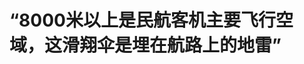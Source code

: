 <!DOCTYPE html>
<html lang="zh-CN">

<head>
    
<title>“8000米以上是民航客机主要飞行空域，这滑翔伞是埋在航路上的地雷”_腾讯新闻</title>
<meta name="keywords" content="滑翔伞,民航客机,民航,潇湘,客机,飞行员,地雷,甘肃">
<meta name="description" content="5月24日，一名滑翔伞爱好者在祁连山飞行时被云吸至海拔8598米后生还一事引起众多关注。该滑翔伞爱好者记录下全称，视频显示，事发时其未携带氧气面罩，脸部直接裸露，全身覆满冰碴，但仍坚持有意识地控伞，最后安全着陆，在着陆后他称感受到缺氧，手部裸露在外，“不知道要弄到棉手套里，然后一直在对讲”。据红星新闻，一...">
<meta name="author" content="腾讯网">
<meta name="copyright" content="Copyright 1998 - 2025 Tencent. All Rights Reserved">
<meta property="og:type" content="news" />

<meta property="og:title" content="“8000米以上是民航客机主要飞行空域，这滑翔伞是埋在航路上的地雷”_腾讯新闻" />
<meta property="og:description" content="5月24日，一名滑翔伞爱好者在祁连山飞行时被云吸至海拔8598米后生还一事引起众多关注。该滑翔伞爱好者记录下全称，视频显示，事发时其未携带氧气面罩，脸部直接裸露，全身覆满冰碴，但仍坚持有意识地控伞，最后安全着陆，在着陆后他称感受到缺氧，手部裸露在外，“不知道要弄到棉手套里，然后一直在对讲”。据红星新闻，一..." />
<meta property="og:url" content="https://news.qq.com/rain/a/20250527A05FR700" />
<meta property="og:image" content="https://inews.gtimg.com/news_ls/OjGkhiC3QMZstSrGFmaPyeQMN-Cr-bscpTJzbNdQ7vyQEAA_640330/0" />
<meta property="article:author" content="潇湘晨报" />
<meta property="article:published_time" content="2025-05-27 17:04:04" />
<meta property="category" content="mil" />

<meta name="baidu-site-verification" content="jJeIJ5X7pP" />
    <meta charset="utf-8" />
<meta http-equiv="X-UA-Compatible" content="IE=Edge" />
<meta name="viewport" content="width=device-width, initial-scale=1, shrink-to-fit=no" />
<link rel="dns-prefetch" href="mat1.gtimg.com">
<link rel="dns-prefetch" href="i.news.qq.com">
<link rel="shortcut icon" href="https://mat1.gtimg.com/qqcdn/qqindex2021/favicon.ico">
<script nomodule="true" src="https://mat1.gtimg.com/qqcdn/qqindex2021/common-static/20240515201444/core3-37-1.min.js"></script>
<script>
  try {
    if (!window.IntersectionObserver) {
      var observerScript = document.createElement('script');
      observerScript.src = "https://mat1.gtimg.com/qqcdn/qqindex2021/common-static/20241024141058/intersection-observer-polyfill.js";
      document.head.appendChild(observerScript);
    }
  } catch (error) {}
</script>

<script>
  try {
    if (!Element.prototype.scrollTo) {
      var scrollScript = document.createElement('script');
      scrollScript.src = "https://mat1.gtimg.com/qqcdn/qqindex2021/common-static/20241025153001/scroll-behavior-polyfill.js";
      document.head.appendChild(scrollScript);
    }
  } catch (error) {}
</script>
<script>
  try {
    if ('scrollRestoration' in window.history) {
      window.history.scrollRestoration = 'manual';
    }
    window.isPcClient = Boolean(window.electron) && (
      window.navigator.userAgent.indexOf('pc-client') > 0 ||
      window.navigator.userAgent.indexOf('TencentNews') > 0
    );
  } catch {}
</script>
<script>
  try {
    if (window.isPcClient) {
      var bodyStyle = document.createElement('style');
      bodyStyle.innerText = 'body{ zoom: 0.95 }';
      document.head.appendChild(bodyStyle);
    }
  } catch {}
</script>
<script>
  window.DATA = {"url":"https://view.inews.qq.com/a/20250527A05FR700","article_id":"20250527A05FR700","article_type":"0","title":"“8000米以上是民航客机主要飞行空域，这滑翔伞是埋在航路上的地雷”","desc":"5月24日，一名滑翔伞爱好者在祁连山飞行时被云吸至海拔8598米后生还一事引起众多关注。该滑翔伞爱好者记录下全称，视频显示，事发时其未携带氧气面罩，脸部直接裸露，全身覆满冰碴，但仍坚持有意识地控伞，最后安全着陆，在着陆后他称感受到缺氧，手部裸露在外，“不知道要弄到棉手套里，然后一直在对讲”。据红星新闻，一...","iNewsRecommendLevel":1,"abstract":"5月24日，一名滑翔伞爱好者在祁连山飞行时被云吸至海拔8598米后生还一事引起众多关注。该滑翔伞爱好者记录下全称，视频显示，事发时其未携带氧气面罩，脸部直接裸露，全身覆满冰碴，但仍坚持有意识地控伞，最后安全着陆，在着陆后他称感受到缺氧，手部裸露在外，“不知道要弄到棉手套里，然后一直在对讲”。据红星新闻，一...","catalog1":"mil","ad_channel_sign":"milite","introduction":"","media":"潇湘晨报","media_id":"5002909","pubtime":"2025-05-27 17:04:04","comment_id":"8415260405","political":0,"cmsId":"20250527A05FR700","cms_id":"20250527A05FR700","closeAllAd":0,"closeAllFavorite":false,"originContent":{"directory":{"ai_list":[{"desc":"男子玩滑翔伞被吸至8000多米高空","link":"AIPOS_0"},{"desc":"滑翔伞爱好者未报备飞行计划","link":"AIPOS_1"},{"desc":"相关部门已展开调查","link":"AIPOS_2"},{"desc":"民航业内人士的危险性分析","link":"AIPOS_3"},{"desc":"行业资深人士的事故分析","link":"AIPOS_4"},{"desc":"律师详述飞行管理规定","link":"AIPOS_5"}],"enable":2,"list":null},"text":"\u003cdiv class=\"rich_media_content\"\u003e\u003c!--VIDEO_0--\u003e\u003cspan style=\"text-align: center;font-size: 13px;color: rgb(136, 136, 136); line-height: 14px;margin-bottom: 22px;margin-top: 8px; display: block;\"\u003e\u003c/span\u003e\u003cp class=\"MsoNormal\"\u003e5月24日，一名滑翔伞爱好者在祁连山飞行时被云吸至海拔8598米后生还一事引起众多关注。\u003c/p\u003e\u003cp class=\"MsoNormal\"\u003e该滑翔伞爱好者记录下全程，视频显示，事发时其未携带氧气面罩，脸部直接裸露，全身覆满冰碴，但仍坚持有意识地控伞，最后安全着陆，在着陆后他称感受到缺氧，手部裸露在外，“不知道要弄到棉手套里，然后一直在对讲”。\u003c/p\u003e\u003cp class=\"MsoNormal\"\u003e据红星新闻，一名知情人士称该飞行员虽然有滑翔伞的飞行执照，但事发当天的飞行没有报备，起飞的场地也没有报备空域。另据央视新闻，目前，相关部门已对此次事件展开调查。\u003c/p\u003e\u003cp class=\"MsoNormal\"\u003e在该飞行员奇迹生还引起惊叹的同时，其中的危险性也引发热议。5月27日，有民航业内人士和资深滑翔伞从业人士向潇湘晨报记者详细阐述，在奇迹的背后，其所至高度对其自身和飞行客机可能造成的严重后果。\u003c/p\u003e\u003cp class=\"MsoNormal\"\u003e\u003c!--IMG_0--\u003e\u003c/p\u003e\u003cp style=\"text-align: center\" class=\"MsoNormal\"\u003e△ 视频截图\u003c/p\u003e\u003cp class=\"MsoNormal\"\u003e\u003cstrong\u003e民航业内人士：这个滑翔伞相当于埋在航路上的地雷\u003c/strong\u003e\u003c/p\u003e\u003cp class=\"MsoNormal\"\u003e5月27日，一名民航业内人士告诉潇湘晨报记者，8000米以上的空域是民航客机的主要飞行航路区域，极有可能这个滑翔伞就闯入了某条高空航路上，只是当时恰巧没有民航客机经过。“客机是按照固定划设好的飞行航路飞，具体要看该滑翔伞爱好者所在区域有没有划设高空航路。”\u003c/p\u003e\u003cp class=\"MsoNormal\"\u003e同时，滑翔伞一般也没有携带ADS-B、甚高频等航空监视、通信设备，无论是地面空管人员还是客机驾驶员，都没有办法通过相关监视设备发现这个滑翔伞，也没有办法联系到这名滑翔伞驾驶员，所以就相当于这个滑翔伞是埋在航路上的一个地雷，等到飞行员目视发现时，由于客机飞行速度太快，往往没有时间进行反应，一旦空中相撞或者吸入发动机，就会造成非常严重的后果。\u003c/p\u003e\u003cp class=\"MsoNormal\"\u003e\u003c!--IMG_1--\u003e\u003c/p\u003e\u003cp style=\"text-align: center\" class=\"MsoNormal\"\u003e△ 视频截图\u003c/p\u003e\u003cp class=\"MsoNormal\"\u003e\u003cstrong\u003e行业资深人士：没有人会主动上去，在那种情境下做什么都是徒劳\u003c/strong\u003e\u003c/p\u003e\u003cp class=\"MsoNormal\"\u003e也有多名滑翔伞爱好者、资深从业人士向潇湘晨报记者指出，该滑翔伞爱好者的行为应该属于事故，而非主动挑战世界纪录。\u003c/p\u003e\u003cp\u003e从事过竞赛飞行员的资深滑翔伞从业人士王教练向潇湘晨报记者介绍，从行业的角度，每一次飞行都应该做好充分的准备，包括气象、装备、飞行路线、备降场地等，如果没有将可能出现的未知风险考虑进飞行计划内，就会倾向于认定为事故，如果出现人员伤亡，就更严重。很庆幸这次飞行员能安全降落，这是最值得欣慰的。\u003cbr/\u003e\u003c!--MID_AD_0--\u003e\u003c!--EOP_0--\u003e\u003c/p\u003e\u003c!--MID_ARTICLE_AD_0--\u003e\u003c!--PARAGRAPH_0--\u003e\u003cp\u003e王教练称，通常从人体安全角度来说，飞行高度会限制在4000米以下，因为4000米以上会需要携带氧气罐。该事件中的飞行员在祁连山起飞海拔就已经超过3千米，这属于高海拔飞行，相比于低海拔飞行，需要做好保暖、氧气供给等充足准备。而根据该飞行员在视频里的装束，其状态已经非常极限，因而推测他原本是没有要飞这么高的计划。\u003cbr/\u003e\u003c!--MID_AD_1--\u003e\u003c!--EOP_1--\u003e\u003c/p\u003e\u003c!--MID_ARTICLE_AD_1--\u003e\u003c!--PARAGRAPH_1--\u003e\u003cp\u003e该飞行者遭遇的“云吸”有多致命？王教练推荐了博主“中气爱地理”针对此事的分析。该博主判断，该飞行者起初起飞时天气晴朗，风速平稳，随后有一片积雨云突然逼近，“强烈上升气流裹挟滑翔伞极速攀升，最大攀升速度一度达到9.7米每秒。”短短几分钟内，该飞行者就被带到了8598米的高空。而这样的气象变化，飞行员在起飞前是可以通过天气预报和经验规避风险的。\u003cbr/\u003e\u003c!--MID_AD_2--\u003e\u003c!--EOP_2--\u003e\u003c/p\u003e\u003c!--MID_ARTICLE_AD_2--\u003e\u003c!--PARAGRAPH_2--\u003e\u003cp class=\"MsoNormal\"\u003e而当人出现在这么高的空域，将出现低温、缺氧、黑视等情况，而且滑翔伞装备很有可能因为高空冷空气的冻结，而保持不了飞行状态。“云里面有水分，会因低温而凝结。而滑翔伞是以充气软翼为主体的飞行器，在这种情况下就会变成硬的。如果能一直保持还好，但如果受到风和其他因素的影响，经受空气的挤压，充气软翼将保持不了飞行姿态，就会开始往下掉，而且在掉的过程中，只有结冰处融化后才能重新充气，恢复飞行状态，否则就是一直往下掉。”\u003c!--MID_AD_3--\u003e\u003c!--EOP_3--\u003e\u003c/p\u003e\u003c!--MID_ARTICLE_AD_3--\u003e\u003c!--PARAGRAPH_3--\u003e\u003cp class=\"MsoNormal\"\u003e王教练指出，没有人会选择主动上去，这在安全飞行培训里也被明确禁止，当遇到这种强上升气流时应该要逃离。一旦进入云吸，其速度都是每秒十几米在上升，根本无法轻易逃脱。\u003c/p\u003e\u003cp class=\"MsoNormal\"\u003e“确实也有过人被卷入后奇迹生还。但是在这种极限状态下，人没有什么可做的，更多的是徒劳的。”王教练呼吁，滑翔伞是一个非常小众的极限运动项目，需要遵守安全规则，不要因为出现过“奇迹”而对危险抱有侥幸心理。\u003c/p\u003e\u003cp style=\"max-width: 100%; text-align: center\" data-exeditor-arbitrary-box=\"image-box\"\u003e\u003c!--IMG_2--\u003e\u003c/p\u003e\u003cp style=\"text-align: center\" class=\"MsoNormal\"\u003e△ 王教练分享了2024年一名加拿大飞行员被卷入七千多米高空奇迹生还的经历，该飞行员事后发帖称事发时确信自己会死，自己出现耳膜破裂、肋骨骨折、肩膀脱臼等。图片为其飞行轨迹图，显示他穿越风暴云的上升和下降过程\u003c/p\u003e\u003cp class=\"MsoNormal\"\u003e\u003cstrong\u003e律师详述飞行管理规定和不同类空域对飞行活动的要求\u003c/strong\u003e\u003c/p\u003e\u003cp class=\"MsoNormal\"\u003e北京市中闻律师事务所律师刘凯表示，根据《通用航空飞行管制条例》及《中华人民共和国飞行基本规则》的规定，所有通用航空飞行活动，包括滑翔伞飞行，必须按照规定向飞行管制部门提出飞行计划申请，获得批准后方可实施。飞行计划申请应当包括飞行起止时间、飞行地点范围、飞行高度、飞行科目、指挥员姓名、参加飞行人数、飞行器材型号等内容。此外，飞行活动必须有组织、按计划实施，组织者必须详细了解当日气象变化，严格掌握放飞气象条件，严禁在云、雾、降雨等不利气象条件下飞行；严禁擅自飞行或擅自改变飞行计划。\u003c!--MID_AD_4--\u003e\u003c!--EOP_4--\u003e\u003c/p\u003e\u003c!--MID_ARTICLE_AD_4--\u003e\u003c!--PARAGRAPH_4--\u003e\u003cp class=\"MsoNormal\"\u003e我国对所有飞行活动实行统一的飞行管制制度，空域管理旨在维护国家安全，兼顾民用、军用航空的需要和公众利益，统一规划，合理、充分、有效地利用空域。\u003c/p\u003e\u003cp class=\"MsoNormal\"\u003e我国空域通常划分为以下几类，每类空域对飞行活动的要求有所不同：A类空域：通常为标准气压高度6000米（含）以上至20000米（含）的空间。在此空域内飞行的航空器必须按照仪表飞行规则飞行，并接受空中交通管制服务。 \u003c/p\u003e\u003cp class=\"MsoNormal\"\u003eB类空域：通常划设在民用运输机场上空，允许航空器按照仪表飞行规则或目视飞行规则飞行，需接受空中交通管制服务。 \u003c/p\u003e\u003cp class=\"MsoNormal\"\u003eC类空域：通常划设在建有塔台的民用通用机场上空，允许航空器按照仪表飞行规则或目视飞行规则飞行，需接受空中交通管制服务。 \u003c/p\u003e\u003cp class=\"MsoNormal\"\u003eD类空域：通常为终端（进近）管制区，允许航空器按照仪表飞行规则或目视飞行规则飞行，需接受空中交通管制服务。 \u003c/p\u003e\u003cp class=\"MsoNormal\"\u003eG类空域：通常为B、C类空域以外真高300米以下的空域，适用于无人驾驶航空器等低空飞行活动。 \u003c/p\u003e\u003cp class=\"MsoNormal\"\u003eW类空域：通常为G类空域内真高120米以下的部分空域，主要为无人驾驶航空器飞行提供法规支持。 \u003c/p\u003e\u003cp class=\"MsoNormal\"\u003e在A类空域（6000米以上），所有飞行活动必须按照仪表飞行规则进行，并接受空中交通管制服务。 在B、C、D类空域，飞行活动也需接受相应的空中交通管制服务。 而在G、W类非管制空域，飞行活动相对自由，但仍需遵守相关规定，确保飞行安全。\u003c/p\u003e\u003cp class=\"MsoNormal\"\u003e从目前了解到新闻信息来说，该滑翔伞爱好者在未报备飞行计划、未获批准的情况下进行滑翔伞飞行，且在不利气象条件下飞行，违反了《通用航空飞行管制条例》及《中华人民共和国飞行基本规则》的相关规定。\u003c/p\u003e\u003cp class=\"MsoNormal\"\u003e根据《通用航空飞行管制条例》的规定，违反飞行计划报备要求的，由所在地体育行政部门责令改正，拒不改正的，根据情节轻重，给予警告、通报批评、罚款等处罚。若该飞行活动对民航飞行安全构成威胁，还可能涉嫌构成以危险方法危害公共安全罪，依法追究刑事责任。\u003c/p\u003e\u003cp class=\"MsoNormal\"\u003e潇湘晨报记者 吴陈幸子\u003c/p\u003e\u003cp\u003e报料、维权通道：应用市场下载“晨视频”客户端，搜索“报料”一键直达；或微信添加报料客服：cspxxcb；或拨打热线0731-85571188。如需内容合作，请拨打政企服务专席19176699651。\u003c/p\u003e\u003cdiv powered-by=\"qqnews_ex-editor\"\u003e\u003c/div\u003e\u003cstyle\u003e.rich_media_content{--news-tabel-th-night-color: #444444;--news-font-day-color: #333;--news-font-night-color: #d9d9d9;--news-bottom-distance: 22px}.rich_media_content p:not([data-exeditor-arbitrary-box=image-box]){letter-spacing:.5px;line-height:30px;margin-bottom:var(--news-bottom-distance);word-wrap:break-word}.rich_media_content{color:var(--news-font-day-color);font-size:18px}@media(prefers-color-scheme:dark){body:not([data-weui-theme=light]):not([dark-mode-disable=true]) .rich_media_content p:not([data-exeditor-arbitrary-box=image-box]){letter-spacing:.5px;line-height:30px;margin-bottom:var(--news-bottom-distance);word-wrap:break-word}body:not([data-weui-theme=light]):not([dark-mode-disable=true]) .rich_media_content{color:var(--news-font-night-color)}}.data_color_scheme_dark .rich_media_content p:not([data-exeditor-arbitrary-box=image-box]){letter-spacing:.5px;line-height:30px;margin-bottom:var(--news-bottom-distance);word-wrap:break-word}.data_color_scheme_dark .rich_media_content{color:var(--news-font-night-color)}.data_color_scheme_dark .rich_media_content{font-size:18px}.rich_media_content p[data-exeditor-arbitrary-box=image-box]{margin-bottom:11px}.rich_media_content\u003ediv:not(.qnt-video),.rich_media_content\u003esection{margin-bottom:var(--news-bottom-distance)}.rich_media_content hr{margin-bottom:var(--news-bottom-distance)}.rich_media_content .link_list{margin:0;margin-top:20px;min-height:0!important}.rich_media_content blockquote{background:#f9f9f9;border-left:6px solid #ccc;margin:1.5em 10px;padding:.5em 10px}.rich_media_content blockquote p{margin-bottom:0!important}.data_color_scheme_dark .rich_media_content blockquote{background:#323232}@media(prefers-color-scheme:dark){body:not([data-weui-theme=light]):not([dark-mode-disable=true]) .rich_media_content blockquote{background:#323232}}.rich_media_content ol[data-ex-list]{--ol-start: 1;--ol-list-style-type: decimal;list-style-type:none;counter-reset:olCounter calc(var(--ol-start,1) - 1);position:relative}.rich_media_content ol[data-ex-list]\u003eli\u003e:first-child::before{content:counter(olCounter,var(--ol-list-style-type)) '. ';counter-increment:olCounter;font-variant-numeric:tabular-nums;display:inline-block}.rich_media_content ul[data-ex-list]{--ul-list-style-type: circle;list-style-type:none;position:relative}.rich_media_content ul[data-ex-list].nonUnicode-list-style-type\u003eli\u003e:first-child::before{content:var(--ul-list-style-type) ' ';font-variant-numeric:tabular-nums;display:inline-block;transform:scale(0.5)}.rich_media_content ul[data-ex-list].unicode-list-style-type\u003eli\u003e:first-child::before{content:var(--ul-list-style-type) ' ';font-variant-numeric:tabular-nums;display:inline-block;transform:scale(0.8)}.rich_media_content ol:not([data-ex-list]){padding-left:revert}.rich_media_content ul:not([data-ex-list]){padding-left:revert}.rich_media_content table{display:table;border-collapse:collapse;margin-bottom:var(--news-bottom-distance)}.rich_media_content table th,.rich_media_content table td{word-wrap:break-word;border:1px solid #ddd;white-space:nowrap;padding:2px 5px}.rich_media_content table th{font-weight:700;background-color:#f0f0f0;text-align:left}.rich_media_content table p{margin-bottom:0!important}.data_color_scheme_dark .rich_media_content table th{background:var(--news-tabel-th-night-color)}@media(prefers-color-scheme:dark){body:not([data-weui-theme=light]):not([dark-mode-disable=true]) .rich_media_content table th{background:var(--news-tabel-th-night-color)}}.rich_media_content .qqnews_image_desc,.rich_media_content p[type=om-image-desc]{line-height:20px!important;text-align:center!important;font-size:14px!important;color:#666!important}.rich_media_content div[data-exeditor-arbitrary-box=wrap]:not([data-exeditor-arbitrary-box-special-style]){max-width:100%}.rich_media_content .qqnews-content{--wmfont: 0;--wmcolor: transparent;font-size:var(--wmfont);color:var(--wmcolor);line-height:var(--wmfont)!important;margin-bottom:var(--wmfont)!important}.rich_media_content .qqnews_sign_emphasis{background:#f7f7f7}.rich_media_content .qqnews_sign_emphasis ol{word-wrap:break-word;border:none;color:#5c5c5c;line-height:28px;list-style:none;margin:14px 0 6px;padding:16px 15px 4px}.rich_media_content .qqnews_sign_emphasis p{margin-bottom:12px!important}.rich_media_content .qqnews_sign_emphasis ol\u003eli\u003ep{padding-left:30px}.rich_media_content .qqnews_sign_emphasis ol\u003eli{list-style:none}.rich_media_content .qqnews_sign_emphasis ol\u003eli\u003ep:first-child::before{margin-left:-30px;content:counter(olCounter,decimal) ''!important;counter-increment:olCounter!important;font-variant-numeric:tabular-nums!important;background:#37f;border-radius:2px;color:#fff;font-size:15px;font-style:normal;text-align:center;line-height:18px;width:18px;height:18px;margin-right:12px;position:relative;top:-1px}.data_color_scheme_dark .rich_media_content .qqnews_sign_emphasis{background:#262626}.data_color_scheme_dark .rich_media_content .qqnews_sign_emphasis ol\u003eli\u003ep{color:#a9a9a9}@media(prefers-color-scheme:dark){body:not([data-weui-theme=light]):not([dark-mode-disable=true]) .rich_media_content .qqnews_sign_emphasis{background:#262626}body:not([data-weui-theme=light]):not([dark-mode-disable=true]) .rich_media_content .qqnews_sign_emphasis ol\u003eli\u003ep{color:#a9a9a9}}.rich_media_content h1,.rich_media_content h2,.rich_media_content h3,.rich_media_content h4,.rich_media_content h5,.rich_media_content h6{margin-bottom:var(--news-bottom-distance);font-weight:700}.rich_media_content h1{font-size:20px}.rich_media_content h2,.rich_media_content h3{font-size:19px}.rich_media_content h4,.rich_media_content h5,.rich_media_content h6{font-size:18px}.rich_media_content li:empty{display:none}.rich_media_content ul,.rich_media_content ol{margin-bottom:var(--news-bottom-distance)}.rich_media_content div\u003ep:only-child{margin-bottom:0!important}.rich_media_content .cms-cke-widget-title-wrap p{margin-bottom:0!important}\u003c/style\u003e\u003c/div\u003e","version":"v2"},"originAttribute":{"IMG_0":{"bigOrigUrl":"https://inews.gtimg.com/om_bt/O2KxjoEVfYdcJ3N51EjmFJM02orKycH9XHpJmlN-WanaEAA/0","compressUrl":"https://inews.gtimg.com/om_bt/O2KxjoEVfYdcJ3N51EjmFJM02orKycH9XHpJmlN-WanaEAA/641","desc":"","fullPic":"1","height":720,"imgurl0":"https://inews.gtimg.com/om_bt/O2KxjoEVfYdcJ3N51EjmFJM02orKycH9XHpJmlN-WanaEAA/0","imgurl1000":"https://inews.gtimg.com/om_bt/O2KxjoEVfYdcJ3N51EjmFJM02orKycH9XHpJmlN-WanaEAA/1000","islong":0,"origUrl":"https://inews.gtimg.com/om_bt/O2KxjoEVfYdcJ3N51EjmFJM02orKycH9XHpJmlN-WanaEAA/641","size":27,"style":"display: inline-block; max-width: 100%; width: 623px","thumb":"https://inews.gtimg.com/om_bt/O2KxjoEVfYdcJ3N51EjmFJM02orKycH9XHpJmlN-WanaEAA_181x181s/0","url":"https://inews.gtimg.com/om_bt/O2KxjoEVfYdcJ3N51EjmFJM02orKycH9XHpJmlN-WanaEAA/641","width":623},"IMG_1":{"bigOrigUrl":"https://inews.gtimg.com/om_bt/ObSXE4uA9EBn2WIBSW_w8ou7Xr7l4_YV-d1oaceH1kknwAA/0","compressUrl":"https://inews.gtimg.com/om_bt/ObSXE4uA9EBn2WIBSW_w8ou7Xr7l4_YV-d1oaceH1kknwAA/641","desc":"","fullPic":"1","height":361,"imgurl0":"https://inews.gtimg.com/om_bt/ObSXE4uA9EBn2WIBSW_w8ou7Xr7l4_YV-d1oaceH1kknwAA/0","imgurl1000":"https://inews.gtimg.com/om_bt/ObSXE4uA9EBn2WIBSW_w8ou7Xr7l4_YV-d1oaceH1kknwAA/1000","islong":0,"origUrl":"https://inews.gtimg.com/om_bt/ObSXE4uA9EBn2WIBSW_w8ou7Xr7l4_YV-d1oaceH1kknwAA/641","size":54,"style":"display: inline-block; max-width: 100%; width: 960px","thumb":"https://inews.gtimg.com/om_bt/ObSXE4uA9EBn2WIBSW_w8ou7Xr7l4_YV-d1oaceH1kknwAA_181x181s/0","url":"https://inews.gtimg.com/om_bt/ObSXE4uA9EBn2WIBSW_w8ou7Xr7l4_YV-d1oaceH1kknwAA/641","width":641},"IMG_2":{"bigOrigUrl":"https://inews.gtimg.com/om_bt/OKwJcqgUSeOYDr2OzMS0wfAfAqvYAtJ_iFgf7_h7WOI7QAA/0","compressUrl":"https://inews.gtimg.com/om_bt/OKwJcqgUSeOYDr2OzMS0wfAfAqvYAtJ_iFgf7_h7WOI7QAA/641","desc":"","fullPic":"1","height":396,"imgurl0":"https://inews.gtimg.com/om_bt/OKwJcqgUSeOYDr2OzMS0wfAfAqvYAtJ_iFgf7_h7WOI7QAA/0","imgurl1000":"https://inews.gtimg.com/om_bt/OKwJcqgUSeOYDr2OzMS0wfAfAqvYAtJ_iFgf7_h7WOI7QAA/1000","islong":0,"origUrl":"https://inews.gtimg.com/om_bt/OKwJcqgUSeOYDr2OzMS0wfAfAqvYAtJ_iFgf7_h7WOI7QAA/641","size":150,"style":"display: inline-block; max-width: 100%; width: 960px","thumb":"https://inews.gtimg.com/om_bt/OKwJcqgUSeOYDr2OzMS0wfAfAqvYAtJ_iFgf7_h7WOI7QAA_181x181s/0","url":"https://inews.gtimg.com/om_bt/OKwJcqgUSeOYDr2OzMS0wfAfAqvYAtJ_iFgf7_h7WOI7QAA/641","width":641},"VIDEO_0":{"asDownloader":"","asSensitiveNormal":"","aspect":"0.56","card":{"chlid":"5002909","chlname":"潇湘晨报","desc":"湖南第一纸媒，国内最新锐媒体之一。潇湘晨报微信有趣、有料，让你会心一笑，与此同时轻松看懂时事.","icon":"http://inews.gtimg.com/newsapp_ls/0/67123242_100100/0","msgEntry":1,"uin":"ecc509a11a82181905cb977697686602af","update_frequency":"0","vip_desc":"潇湘晨报官方账号","vip_icon_night":"http://inews.gtimg.com/newsapp_ls/0/14876052067/0","vip_place":"left","vip_type":"30012","vip_icon":"http://inews.gtimg.com/newsapp_ls/0/14876051701/0","vip_type_new":"30012","suid":"8QMb3Hla7YEbsD8=","liveInfo":{"roomID":"1408924675","roomStatus":"2","cms_id":"PLV2025052504202300","article_type":"575"},"cpLevel":1},"desc":"","duration":"00:10","height":360,"id":"20250527V04AXR00","img":"https://puui.qpic.cn/vpic_cover/s3091lqhb3o/s3091lqhb3o_hz.jpg/0","jumpword":"","playmode":1,"playurl":"http://inews.qq.com/webVideo?vid=s3091lqhb3o\u0026img=https%3A%2F%2Fpuui.qpic.cn%2Fvpic_cover%2Fs3091lqhb3o%2Fs3091lqhb3o_hz.jpg%2F0\u0026appver=16.7.1_qqcom_7.2.40","screenType":-1,"style":"","title":"男子玩滑翔伞被吸至8000多米高空，当地回应：相关部门已对此次事件展开调查","vid":"s3091lqhb3o","videosourcetype":1,"width":640}},"selfDeclare":{},"userAddress":"湖南","card":{"chlid":"5002909","chlname":"潇湘晨报","desc":"湖南第一纸媒，国内最新锐媒体之一。潇湘晨报微信有趣、有料，让你会心一笑，与此同时轻松看懂时事.","icon":"http://inews.gtimg.com/newsapp_ls/0/67123242_100100/0","msgEntry":1,"uin":"ecc509a11a82181905cb977697686602af","update_frequency":"0","vip_desc":"潇湘晨报官方账号","vip_icon_night":"http://inews.gtimg.com/newsapp_ls/0/14876052067/0","vip_place":"left","vip_type":"30012","vip_icon":"http://inews.gtimg.com/newsapp_ls/0/14876051701/0","vip_type_new":"30012","suid":"8QMb3Hla7YEbsD8=","liveInfo":{"roomID":"1408924675","roomStatus":"2","cms_id":"PLV2025052504202300","article_type":"575"},"cpLevel":1},"interationCount":{"like":47,"collect":24,"share":30},"payment_info":{},"article_is_pay":false,"payment_column_info_v1":{"is_column_pay":false,"read_count_all":0},"tag_info_item":null,"contentWordsNum":2563,"extraProperty":{"FeedbackDetailDisableInsert":1,"zanSkinType":""},"relateWelfare":{},"aiSwitch":true,"isOversize":false,"videoArr":[]};
</script>
<script>
  window.channelInfo = {"channelConfig":{"channelNav":[{"_auto_id":"1","active_alien_img":"","alien_img":"","channel_id":"news_news_home","is_local":"0","link":"https://www.qq.com","name_cn":"首页","name_en":"home"},{"_auto_id":"2","active_alien_img":"","alien_img":"","channel_id":"news_news_top","is_local":"0","link":"","name_cn":"要闻","name_en":"news"},{"_auto_id":"4","active_alien_img":"","alien_img":"","channel_id":"news_news_bj","is_local":"1","link":"","name_cn":"北京","name_en":"bj"},{"_auto_id":"5","active_alien_img":"","alien_img":"","channel_id":"news_news_finance","is_local":"0","link":"","name_cn":"财经","name_en":"finance"},{"_auto_id":"6","active_alien_img":"","alien_img":"","channel_id":"news_news_tech","is_local":"0","link":"","name_cn":"科技","name_en":"tech"},{"_auto_id":"7","active_alien_img":"","alien_img":"","channel_id":"tv","is_local":"0","link":"https://v.qq.com/channel/tv/?ptag=qqnews","name_cn":"电视剧","name_en":"tv"},{"_auto_id":"8","active_alien_img":"","alien_img":"","channel_id":"news_news_qa","is_local":"0","link":"","name_cn":"热问","name_en":"qa"},{"_auto_id":"9","active_alien_img":"","alien_img":"","channel_id":"news_news_ent","is_local":"0","link":"","name_cn":"娱乐","name_en":"ent"},{"_auto_id":"10","active_alien_img":"","alien_img":"","channel_id":"variety","is_local":"0","link":"https://v.qq.com/channel/variety/?ptag=qqnews","name_cn":"综艺","name_en":"variety"},{"_auto_id":"11","active_alien_img":"","alien_img":"","channel_id":"news_news_sports","is_local":"0","link":"","name_cn":"体育","name_en":"sports"},{"_auto_id":"13","active_alien_img":"","alien_img":"","channel_id":"news_news_nba","is_local":"0","link":"","name_cn":"NBA","name_en":"nba"},{"_auto_id":"14","active_alien_img":"","alien_img":"","channel_id":"news_news_world","is_local":"0","link":"","name_cn":"国际","name_en":"world"},{"_auto_id":"15","active_alien_img":"","alien_img":"","channel_id":"news_news_mil","is_local":"0","link":"","name_cn":"军事","name_en":"milite"},{"_auto_id":"16","active_alien_img":"","alien_img":"","channel_id":"news_news_auto","is_local":"0","link":"","name_cn":"汽车","name_en":"auto"},{"_auto_id":"17","active_alien_img":"","alien_img":"","channel_id":"news_news_house","is_local":"0","link":"","name_cn":"房产","name_en":"house"},{"_auto_id":"18","active_alien_img":"","alien_img":"","channel_id":"news_news_edu","is_local":"0","link":"","name_cn":"教育","name_en":"edu"},{"_auto_id":"19","active_alien_img":"","alien_img":"","channel_id":"news_news_antip","is_local":"0","link":"","name_cn":"健康","name_en":"health"},{"_auto_id":"20","active_alien_img":"","alien_img":"","channel_id":"news_news_video","is_local":"0","link":"","name_cn":"视频","name_en":"video"},{"_auto_id":"21","active_alien_img":"","alien_img":"","channel_id":"news_news_game","is_local":"0","link":"","name_cn":"游戏","name_en":"games"},{"_auto_id":"22","active_alien_img":"","alien_img":"","channel_id":"news_news_nchupin","is_local":"0","link":"","name_cn":"眼界","name_en":"chupin"},{"_auto_id":"24","active_alien_img":"","alien_img":"","channel_id":"news_news_football","is_local":"0","link":"","name_cn":"足球","name_en":"football"},{"_auto_id":"25","active_alien_img":"","alien_img":"","channel_id":"news_news_kepu","is_local":"0","link":"","name_cn":"科学","name_en":"kepu"},{"_auto_id":"26","active_alien_img":"","alien_img":"","channel_id":"news_news_digi","is_local":"0","link":"","name_cn":"数码","name_en":"digi"},{"_auto_id":"28","active_alien_img":"","alien_img":"","channel_id":"ymzx","is_local":"0","link":"https://gamer.qq.com/v2/cloudgame/game/96897?ichannel=txxwpc0Ftxxwpc1","name_cn":"元梦之星","name_en":"news_news_ymzx"},{"_auto_id":"31","active_alien_img":"","alien_img":"","channel_id":"movie","is_local":"0","link":"https://v.qq.com/channel/movie/?ptag=qqnews","name_cn":"电影","name_en":"movie"},{"_auto_id":"32","active_alien_img":"","alien_img":"","channel_id":"news_news_esport","is_local":"0","link":"","name_cn":"电竞","name_en":"esport"},{"_auto_id":"34","active_alien_img":"","alien_img":"","channel_id":"news_news_history","is_local":"0","link":"","name_cn":"历史","name_en":"history"},{"_auto_id":"35","active_alien_img":"","alien_img":"","channel_id":"news_news_baby","is_local":"0","link":"","name_cn":"育儿","name_en":"baby"},{"_auto_id":"36","active_alien_img":"","alien_img":"","channel_id":"hbjy","is_local":"0","link":"https://gp.qq.com/act/a20250421mnqlx/news.shtml","name_cn":"和平精英","name_en":"news_news_hbjy"},{"_auto_id":"37","active_alien_img":"","alien_img":"","channel_id":"cloud_gamer","is_local":"0","link":"https://gamer.qq.com/?ichannel=txxwpc0Ftxxwpc1","name_cn":"云游戏","name_en":"cloud_gamer"},{"_auto_id":"38","active_alien_img":"","alien_img":"","channel_id":"news_news_lic","is_local":"0","link":"","name_cn":"理财","name_en":"finance_licai"},{"_auto_id":"39","active_alien_img":"","alien_img":"","channel_id":"news_news_istock","is_local":"0","link":"","name_cn":"股票","name_en":"finance_stock"},{"_auto_id":"40","active_alien_img":"","alien_img":"","channel_id":"ren_min_shi_pin","is_local":"0","link":"https://news.qq.com/omn/author/8QMd3Hld74cbujbY?tab=om_video","name_cn":"人民视频","name_en":"ren_min_shi_pin"},{"_auto_id":"41","active_alien_img":"","alien_img":"","channel_id":"news_news_weather","is_local":"0","link":"https://tianqi.qq.com/index.htm","name_cn":"天气","name_en":"weather"}]}};
</script>
<script>
  window.articleConfig = {"rightConfig":[{"_auto_id":"1","category_key":"default","modules":"{\"moduleList\":[{\"title\":\"作者其他文章\",\"id\":\"user_article\"},{\"title\":\"精选视频\",\"id\":\"video_album\",\"videoType\":\"tag\",\"videoId\":\"aUepxrtchGM=\",\"isSticky\":0},{\"title\":\"下载条\",\"id\":\"download_banner\",\"isSticky\":1},{\"title\":\"热点榜\",\"id\":\"hot_rank_list\",\"isSticky\":1},{\"title\":\"广告推广\",\"id\":\"ssp_ad_module\",\"category\":\"ad_ssp\",\"loid\":\"109\",\"isSticky\":1},{\"title\":\"广告推广位\",\"id\":\"c2s_ad_module\",\"category\":\"right_c2s\",\"path\":\"QQcom_all_Rectangle-1|QQcom_all_Rectangle-2|QQcom_all_Rectangle-3\",\"isSticky\":1}]}"},{"_auto_id":"2","category_key":"ent","modules":"{\"moduleList\":[{\"title\":\"作者其他文章\",\"id\":\"user_article\"},{\"title\":\"精选视频\",\"id\":\"video_album\",\"videoType\":\"tag\",\"videoId\":\"aUepxrtchGM=\"},{\"title\":\"下载条\",\"id\":\"download_banner\",\"isSticky\":1},{\"title\":\"热点榜\",\"id\":\"hot_rank_list\",\"isSticky\":1},{\"title\":\"广告推广\",\"id\":\"ssp_ad_module\",\"category\":\"ad_ssp\",\"loid\":\"109\",\"isSticky\":1},{\"title\":\"广告推广\",\"id\":\"ssp_ad_module\",\"category\":\"ad_ssp\",\"loid\":\"117\",\"isSticky\":1}]}"},{"_auto_id":"3","category_key":"game","modules":"{\"moduleList\":[{\"title\":\"作者其他文章\",\"id\":\"user_article\"},{\"title\":\"精选视频\",\"id\":\"video_album\",\"videoType\":\"tag\",\"videoId\":\"aUepxrtchGM=\"},{\"title\":\"热门游戏\",\"id\":\"recommend_game\",\"isSticky\":0},{\"title\":\"下载条\",\"id\":\"download_banner\",\"isSticky\":1},{\"title\":\"热点榜\",\"id\":\"hot_rank_list\",\"isSticky\":1},{\"title\":\"广告推广\",\"id\":\"ssp_ad_module\",\"category\":\"ad_ssp\",\"loid\":\"109\",\"isSticky\":1},{\"title\":\"广告推广位\",\"id\":\"c2s_ad_module\",\"category\":\"right_c2s\",\"path\":\"QQcom_all_Rectangle-1|QQcom_all_Rectangle-2|QQcom_all_Rectangle-3\",\"isSticky\":1}]}"},{"_auto_id":"4","category_key":"tech","modules":"{\"moduleList\":[{\"title\":\"作者其他文章\",\"id\":\"user_article\"},{\"title\":\"精选视频\",\"id\":\"video_album\",\"videoType\":\"tag\",\"videoId\":\"aUepxrtchGM=\"},{\"title\":\"下载条\",\"id\":\"download_banner\",\"isSticky\":1},{\"title\":\"热点榜\",\"id\":\"hot_rank_list\",\"isSticky\":1},{\"title\":\"广告推广\",\"id\":\"ssp_ad_module\",\"category\":\"ad_ssp\",\"loid\":\"109\",\"isSticky\":1},{\"title\":\"广告推广位\",\"id\":\"c2s_ad_module\",\"category\":\"right_c2s\",\"path\":\"QQcom_all_Rectangle-1|QQcom_all_Rectangle-2|QQcom_all_Rectangle-3\",\"isSticky\":1}]}"},{"_auto_id":"5","category_key":"finance","modules":"{\"moduleList\":[{\"title\":\"作者其他文章\",\"id\":\"user_article\"},{\"title\":\"精选视频\",\"id\":\"video_album\",\"videoType\":\"tag\",\"videoId\":\"aUepxrtchGM=\"},{\"title\":\"下载条\",\"id\":\"download_banner\",\"isSticky\":1},{\"title\":\"热点榜\",\"id\":\"hot_rank_list\",\"isSticky\":1},{\"title\":\"广告推广\",\"id\":\"ssp_ad_module\",\"category\":\"ad_ssp\",\"loid\":\"109\",\"isSticky\":1},{\"title\":\"广告推广位\",\"id\":\"c2s_ad_module\",\"category\":\"right_c2s\",\"path\":\"QQcom_all_Rectangle-1|QQcom_all_Rectangle-2|QQcom_all_Rectangle-3\",\"isSticky\":1}]}"},{"_auto_id":"6","category_key":"news","modules":"{\"moduleList\":[{\"title\":\"作者其他文章\",\"id\":\"user_article\"},{\"title\":\"精选视频\",\"id\":\"video_album\",\"videoType\":\"tag\",\"videoId\":\"aUepxrtchGM=\"},{\"title\":\"下载条\",\"id\":\"download_banner\",\"isSticky\":1},{\"title\":\"热点榜\",\"id\":\"hot_rank_list\",\"isSticky\":1},{\"title\":\"广告推广\",\"id\":\"ssp_ad_module\",\"category\":\"ad_ssp\",\"loid\":\"109\",\"isSticky\":1},{\"title\":\"广告推广位\",\"id\":\"c2s_ad_module\",\"category\":\"right_c2s\",\"path\":\"QQcom_all_Rectangle-1|QQcom_all_Rectangle-2|QQcom_all_Rectangle-3\",\"isSticky\":1}]}"},{"_auto_id":"7","category_key":"fashion","modules":"{\"moduleList\":[{\"title\":\"作者其他文章\",\"id\":\"user_article\"},{\"title\":\"精选视频\",\"id\":\"video_album\",\"videoType\":\"tag\",\"videoId\":\"aUepxrtchGM=\"},{\"title\":\"下载条\",\"id\":\"download_banner\",\"isSticky\":1},{\"title\":\"热点榜\",\"id\":\"hot_rank_list\",\"isSticky\":1},{\"title\":\"广告推广\",\"id\":\"ssp_ad_module\",\"category\":\"ad_ssp\",\"loid\":\"109\",\"isSticky\":1},{\"title\":\"广告推广位\",\"id\":\"c2s_ad_module\",\"category\":\"right_c2s\",\"path\":\"QQcom_all_Rectangle-1|QQcom_all_Rectangle-2|QQcom_all_Rectangle-3\",\"isSticky\":1}]}"},{"_auto_id":"8","category_key":"sports","modules":"{\"moduleList\":[{\"title\":\"作者其他文章\",\"id\":\"user_article\"},{\"title\":\"精选视频\",\"id\":\"video_album\",\"videoType\":\"tag\",\"videoId\":\"aUepxrtchGM=\"},{\"title\":\"下载条\",\"id\":\"download_banner\",\"isSticky\":1},{\"title\":\"热点榜\",\"id\":\"hot_rank_list\",\"isSticky\":1},{\"title\":\"广告推广\",\"id\":\"ssp_ad_module\",\"category\":\"ad_ssp\",\"loid\":\"109\",\"isSticky\":1},{\"title\":\"广告推广位\",\"id\":\"c2s_ad_module\",\"category\":\"right_c2s\",\"path\":\"QQcom_all_Rectangle-1|QQcom_all_Rectangle-2|QQcom_all_Rectangle-3\",\"isSticky\":1}]}"},{"_auto_id":"9","category_key":"health","modules":"{\"moduleList\":[{\"title\":\"作者其他文章\",\"id\":\"user_article\"},{\"title\":\"精选视频\",\"id\":\"video_album\",\"videoType\":\"tag\",\"videoId\":\"aUepxrtchGM=\"},{\"title\":\"下载条\",\"id\":\"download_banner\",\"isSticky\":1},{\"title\":\"热点榜\",\"id\":\"hot_rank_list\",\"isSticky\":1},{\"title\":\"广告推广\",\"id\":\"ssp_ad_module\",\"category\":\"ad_ssp\",\"loid\":\"109\",\"isSticky\":1},{\"title\":\"广告推广位\",\"id\":\"c2s_ad_module\",\"category\":\"right_c2s\",\"path\":\"QQcom_all_Rectangle-1|QQcom_all_Rectangle-2|QQcom_all_Rectangle-3\",\"isSticky\":1}]}"},{"_auto_id":"10","category_key":"nba","modules":"{\"moduleList\":[{\"title\":\"作者其他文章\",\"id\":\"user_article\"},{\"title\":\"精选视频\",\"id\":\"video_album\",\"videoType\":\"tag\",\"videoId\":\"aUepxrtchGM=\"},{\"title\":\"下载条\",\"id\":\"download_banner\",\"isSticky\":1},{\"title\":\"热点榜\",\"id\":\"hot_rank_list\",\"isSticky\":1},{\"title\":\"广告推广\",\"id\":\"ssp_ad_module\",\"category\":\"ad_ssp\",\"loid\":\"109\",\"isSticky\":1},{\"title\":\"广告推广位\",\"id\":\"c2s_ad_module\",\"category\":\"right_c2s\",\"path\":\"QQcom_all_Rectangle-1|QQcom_all_Rectangle-2|QQcom_all_Rectangle-3\",\"isSticky\":1}]}"},{"_auto_id":"11","category_key":"edu","modules":"{\"moduleList\":[{\"title\":\"作者其他文章\",\"id\":\"user_article\"},{\"title\":\"精选视频\",\"id\":\"video_album\",\"videoType\":\"tag\",\"videoId\":\"aUWpxLNdg2c=\"},{\"title\":\"下载条\",\"id\":\"download_banner\",\"isSticky\":1},{\"title\":\"热点榜\",\"id\":\"hot_rank_list\",\"isSticky\":1},{\"title\":\"广告推广\",\"id\":\"ssp_ad_module\",\"category\":\"ad_ssp\",\"loid\":\"109\",\"isSticky\":1},{\"title\":\"广告推广位\",\"id\":\"c2s_ad_module\",\"category\":\"right_c2s\",\"path\":\"QQcom_all_Rectangle-1|QQcom_all_Rectangle-2|QQcom_all_Rectangle-3\",\"isSticky\":1}]}"},{"_auto_id":"12","category_key":"ad","modules":"{\"moduleList\":[{\"title\":\"广告推广\",\"id\":\"ssp_ad_module\",\"category\":\"ad_ssp\",\"loid\":\"109\",\"isSticky\":1},{\"title\":\"广告推广位\",\"id\":\"c2s_ad_module\",\"category\":\"right_c2s\",\"path\":\"QQcom_all_Rectangle-1|QQcom_all_Rectangle-2|QQcom_all_Rectangle-3\",\"isSticky\":1}]}"}],"tonglanAdConfig":[{"_auto_id":"1","modules":"{\"moduleList\":[{\"title\":\"广告推广位\",\"id\":\"top\",\"category\":\"top_c2s\",\"path\":\"QQcom_all_Width1-1\"},{\"title\":\"广告推广位\",\"id\":\"bottom\",\"category\":\"bottom_c2s\",\"path\":\"QQcom_all_Width1-2\"}]}"}],"bottomConfig":[],"videoAdConfig":[{"_auto_id":"1","normal_time":"10","switch":"1","video_count":"0","video_time":"0"}],"rightGameConfig":[{"_auto_id":"2","desc":"连续登录送游戏钻石，群雄共聚称霸沙城","icon":"https://inews.gtimg.com/newsapp_bt/0/0627161037914_3816/0","link":"https://s.iwan.qq.com/opengame/tenvideo/index.html?hidestatusbar=1&hidetitlebar=1&immersive=1&syswebview=1&landscape=1&gameid=49085&url=https%3A%2F%2Fgz-file.91ninthpalace.com%2Fwzzx%2Findex_tencent_iwan.html%20&ref_ele=90015","name":"王者之心2"},{"_auto_id":"3","desc":"上线送VIP！万人同屏横扫沙城","icon":"https://inews.gtimg.com/newsapp_bt/0/0627155752146_4584/0","link":"https://s.iwan.qq.com/opengame/tenvideo/index.html?hidestatusbar=1&hidetitlebar=1&immersive=1&landscape=1&syswebview=1&gameid=47203&url=https%3A%2F%2Fcqss2login.bigrnet.com%2Fiwan%2Fh5%2Fplay%2Floading&ref_ele=90015","name":"传奇盛世"},{"_auto_id":"4","desc":"超高爆率，经典玩法","icon":"https://inews.gtimg.com/newsapp_bt/0/0627160641137_9103/0","link":"https://s.iwan.qq.com/opengame/tenvideo/index.html?hidestatusbar=1&hidetitlebar=1&immersive=1&syswebview=1&gameid=43803&url=https%3A%2F%2Fsdk.mxzgame.com%2FGames%2Fportal%2F108337%2FTXVApp&ref_ele=90015","name":"新不良人"},{"_auto_id":"6","desc":"超多福利登录即领，海量游戏任你畅玩","icon":"https://inews.gtimg.com/newsapp_bt/0/111315495935_3595/0","link":"https://dldir3.qq.com/minigamefile/webdownloads/QQGameMini_silent_1002020001_cid0.exe","name":"QQ游戏大厅"},{"_auto_id":"7","desc":"纯正经典玩法，欢乐挑战赛火热来袭","icon":"https://inews.gtimg.com/newsapp_bt/0/070918050891_4971/0","link":"https://minigame.qq.com/h5game_frame_test/?appid=200904&ifid=1502020001","name":"欢乐斗地主"},{"_auto_id":"8","desc":"新服大放送，享赚你就来","icon":"https://inews.gtimg.com/newsapp_bt/0/0627154608860_7318/0","link":"https://s.iwan.qq.com/opengame/tenvideo/index.html?hidestatusbar=1&hidetitlebar=1&immersive=1&syswebview=1&landscape=1&gameid=43403&url=https%3A%2F%2Flogin-wxxyx2-bzsc.jikewan.com%2Fgame%2Fcqtxvideo.html&ref_ele=90015","name":"百战沙城"},{"_auto_id":"9","desc":"全新极速版本爽玩！送新武魂转换卡","icon":"https://inews.gtimg.com/newsapp_bt/0/1016115936984_7153/0","link":"https://s.iwan.qq.com/opengame/tenvideo/index.html?hidestatusbar=1&hidetitlebar=1&immersive=1&syswebview=1&gameid=51477&url=https%3A%2F%2Fh5sdk.cdqcwl.com%2Fsdk%2Ftxaiwandefault%2Fce43a6806214ed5b3e2227ca7e99e27a%2F2231&ref_ele=90015","name":"斗罗大陆"},{"_auto_id":"10","desc":"原汁原味，正版授权","icon":"https://inews.gtimg.com/newsapp_bt/0/0627160844946_1794/0","link":"https://s.iwan.qq.com/opengame/tenvideo/index.html?hidetitlebar=1&immersive=1&syswebview=1&landscape=1&gameid=37275&url=https%3A%2F%2Fsdk.mxzgame.com%2FGames%2Fportal%2F100211%2FTXVApp&ref_ele=90015","name":"原始传奇"},{"_auto_id":"11","desc":"登录领神秘巨星，打造巅峰阵容","icon":"https://inews.gtimg.com/newsapp_bt/0/0701170959368_8122/0","link":"https://s.iwan.qq.com/opengame/tenvideo/index.html?hidestatusbar=1&hidetitlebar=1&immersive=1&syswebview=1&gameid=40591&url=https%3A%2F%2Frh.diaigame.com%2Fh5plat%2Fplay%2Fpackage_code%2FP0012462&ref_ele=90015","name":"巅峰冠军足球"},{"_auto_id":"12","desc":"赛季制实时PVP联机对战","icon":"https://inews.gtimg.com/newsapp_bt/0/0701165259701_7142/0","link":"https://s.iwan.qq.com/opengame/tenvideo/index.html?hidestatusbar=1&hidetitlebar=1&immersive=1&syswebview=1&gameid=49634&url=https%3A%2F%2Ffootball.shenshoucdn.com%2Ffootball_new%2Fh5%2Ftxsp%2Findex.html&ref_ele=90015","name":"球场风云"},{"_auto_id":"13","desc":"专注超爽打宝体验","icon":"https://inews.gtimg.com/newsapp_bt/0/0627154956673_3154/0","link":"https://s.iwan.qq.com/opengame/tenvideo/index.html?hidestatusbar=1&hidetitlebar=1&immersive=1&syswebview=1&gameid=41057&url=https%3A%2F%2Fh5apily.fire2333.com%2Fh5sdk%2Ftxshipin%2Findex%2F3200222%2F3200112&ref_ele=90015","name":"传奇至尊"},{"_auto_id":"16","desc":"火爆新服，福利满满","icon":"https://inews.gtimg.com/newsapp_bt/0/0701171307639_4759/0","link":"https://s.iwan.qq.com/opengame/tenvideo/index.html?hidestatusbar=1&hidetitlebar=1&immersive=1&syswebview=1&gameid=50335&url=https%3A%2F%2Fh5-union-cdn.pptgame.cn%2Findex.html%3Ftx_package_id%3D10202%20&ref_ele=90015","name":"火源战纪"},{"_auto_id":"17","desc":"魔幻风格，超大场面","icon":"https://inews.gtimg.com/newsapp_bt/0/0701171500721_6895/0","link":"https://s.iwan.qq.com/opengame/tenvideo/index.html?hidestatusbar=1&hidetitlebar=1&immersive=1&syswebview=1&gameid=33112&url=https%3A%2F%2Fcsjs-tx.ebibi.com%2Fgame%2Fh5iwan-wwzs%2Fmain%2Findex.html&ref_ele=90015","name":"万王之神"},{"_auto_id":"19","desc":"经典神话背景，高清细腻画质","icon":"https://inews.gtimg.com/newsapp_bt/0/0709181543493_4955/0","link":"https://s.iwan.qq.com/opengame/tenvideo/index.html?hidestatusbar=1&hidetitlebar=1&immersive=1&syswebview=1&gameid=39686&url=https%3A%2F%2Fsdk.gz.1253361160.clb.myqcloud.com%2FGames%2Fportal%2F108311%2FTXVApp&ref_ele=90015","name":"凡人神将传"}]};
</script>
<script src="https://mat1.gtimg.com/www/js/emonitor/custom_ed041a23.js" charset="utf-8"></script>
<script>
  try {
    window.emonitorIns = emonitor.create({
      name: 'newsqq_normalArticle',
      atta: {
        name: 'newsqq',
      },
      mode: '007',
    });
  } catch (err) {
    console.warn(err);
  }
</script>
<link href="https://mat1.gtimg.com/qqcdn/qqindex2021/common-static/hel/qqnews-pc-dc_20250526065055/static/css/static.css" rel="stylesheet">

<script>window.__HEL_PRESET_META__={"qqnews-pc-components":{"app":{"id":1366,"name":"qqnews-pc-components","app_group_name":"qqnews-pc-components","proj_ver":{"map":{},"utime":0},"online_version":"qqnews-pc-components_20250515055747","build_version":"qqnews-pc-components_20250526064847","update_at":"2025-05-26T10:49:41.000Z","desc":"set by [init], from container [formal.pc.dc.tj100995] worker [2]"},"version":{"sub_app_name":"qqnews-pc-components","sub_app_version":"qqnews-pc-components_20250526064847","src_map":{"webDirPath":"https://mat1.gtimg.com/qqcdn/qqindex2021/common-static/hel/qqnews-pc-components_20250526064847","htmlIndexSrc":"https://mat1.gtimg.com/qqcdn/qqindex2021/common-static/hel/qqnews-pc-components_20250526064847/index.html","extractMode":"all","iframeSrc":"","chunkCssSrcList":["https://mat1.gtimg.com/qqcdn/qqindex2021/common-static/hel/qqnews-pc-components_20250526064847/static/css/index.css"],"chunkJsSrcList":["https://mat1.gtimg.com/qqcdn/qqindex2021/common-static/hel/qqnews-pc-components_20250526064847/static/js/index.js"],"staticCssSrcList":[],"staticJsSrcList":["https://mat1.gtimg.com/qqcdn/qqindex2021/static/20231212123233/react.production.min.js","https://mat1.gtimg.com/qqcdn/qqindex2021/static/20231212123233/react-dom.production.min.js","https://mat1.gtimg.com/qqcdn/qqindex2021/common-static/hel/hel-base-v16.js"],"relativeCssSrcList":[],"relativeJsSrcList":[],"privCssSrcList":[],"srvModSrcList":[],"srvModSrcIndex":"","headAssetList":[{"tag":"staticScript","append":false,"attrs":{"src":"https://mat1.gtimg.com/qqcdn/qqindex2021/static/20231212123233/react.production.min.js"}},{"tag":"staticScript","append":false,"attrs":{"src":"https://mat1.gtimg.com/qqcdn/qqindex2021/static/20231212123233/react-dom.production.min.js"}},{"tag":"staticScript","append":false,"attrs":{"src":"https://mat1.gtimg.com/qqcdn/qqindex2021/common-static/hel/hel-base-v16.js"}},{"tag":"script","append":true,"attrs":{"src":"https://mat1.gtimg.com/qqcdn/qqindex2021/common-static/hel/qqnews-pc-components_20250526064847/static/js/index.js","defer":""}},{"tag":"link","append":true,"attrs":{"href":"https://mat1.gtimg.com/qqcdn/qqindex2021/common-static/hel/qqnews-pc-components_20250526064847/static/css/index.css","rel":"stylesheet"}}],"bodyAssetList":[]},"update_at":"2025-05-26T10:49:40.000Z","create_at":"2025-05-26T10:49:40.000Z","_worker_id":"2","_is_backup":true}}}</script>
<script>window.__VIEW_PATH__="article.ejs";</script>
</head>

<body id="dc-normal-body">
  <div id="top-nav"></div>
  <div id="topAd"></div>
  <div class="qqweb-pc-content ">
    <div class="content-left">
      <div class="content">
        <div class="left-tool" id="left-tool"></div>
                <div class="content-article">
            <div id="article-column-tag"></div>
            <h1>“8000米以上是民航客机主要飞行空域，这滑翔伞是埋在航路上的地雷”</h1>
            <div id="article-author"></div>
            <div id="article-content"></div>
          <div id="article-status"></div>
          <div id="relate-question"></div>
          <div class="recommend-con" id="ArticleBottom"></div>
        </div>
      </div>
      <div id="article-comment"></div>
      <div id="recommend"></div>
      <div id="bottomAd"></div>
      <div id="article-footer"></div>
    </div>
    <div id="content-right" class="content-right"></div>
  </div>
  <div id="go-top"></div>
  <script>
    var navDom = document.getElementById('top-nav');
    if (window.isPcClient && navDom) {
      navDom.style.height = '0';
    }
  </script>
    <script type="text/javascript">
  var TIME_BEFORE_LOAD_CRYSTAL = Date.now();
</script>
<script src="https://mat1.gtimg.com/qqcdn/qqindex2021/advertisement/qqdc/crystal.202504291215.min.js" id="l_qq_com"></script>
<script type="text/javascript">
  if (typeof crystal === 'undefined' && Math.random() <= 1) {
    (function() {
      var TIME_AFTER_LOAD_CRYSTAL = Date.now();
      var img = new Image(1, 1);
      img.src = "//dp3.qq.com/qqcom/?adb=1&dm=new&err=1002&blockjs=" + (TIME_AFTER_LOAD_CRYSTAL - TIME_BEFORE_LOAD_CRYSTAL);
    })();
  }
</script>
    <iframe style="display: none;" src="https://i.news.qq.com/web_backend/getWebPacUid"></iframe>
<script src="https://mat1.gtimg.com/qqcdn/qqindex2021/common-static/20240805160928/react.production.min.js"></script>
<script src="https://mat1.gtimg.com/qqcdn/qqindex2021/common-static/20240805160928/react-dom.production.min.js"></script>
<script src="https://mat1.gtimg.com/qqcdn/qqindex2021/common-static/20241018171503/universal-report.min.js"></script>
<script defer type="text/javascript" src="https://mat1.gtimg.com/qqcdn/qqindex2021/libs/barrier/aria.js?appid=9327b8b06379d9d1728bbfbe2025ef9c" charset="utf-8"></script>
<script defer src="https://t.captcha.qq.com/TCaptcha.js"></script>
<script>document.cookie="hel_err=;path=/;";</script>
<script src="https://mat1.gtimg.com/qqcdn/qqindex2021/common-static/hel/hel-base-v16.js"></script>
<script src="https://mat1.gtimg.com/qqcdn/qqindex2021/common-static/hel/qqnews-pc-hel-entry_20250117174052/static/js/index.js"></script>
<link rel="preload" href="https://mat1.gtimg.com/qqcdn/qqindex2021/common-static/hel/qqnews-pc-dc_20250526065055/static/js/static.js" as="script">
<link rel="preload" href="https://mat1.gtimg.com/qqcdn/qqindex2021/common-static/hel/qqnews-pc-components_20250526064847/static/js/index.js" as="script">
<script>window.loadProject("https://mat1.gtimg.com/qqcdn/qqindex2021/common-static/hel/qqnews-pc-dc_20250526065055/static/js/static.js");</script>
<iframe id="videoFrame" style="display: none;" src="https://video.qq.com/cookie/sync_qqnews.html"></iframe>
</body>

</html>
